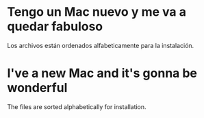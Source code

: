 # Tengo un Mac nuevo y me va a quedar fabuloso
Los archivos están ordenados alfabeticamente para la instalación.

# I've a new Mac and it's gonna be wonderful
The files are sorted alphabetically for installation.

